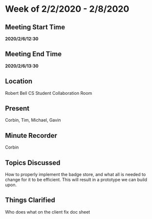 # Week of 2/2/2020 - 2/8/2020

## Meeting Start Time

**2020/2/6/12:30**

## Meeting End Time

**2020/2/6/13:30**

## Location

Robert Bell CS Student Collaboration Room

## Present

Corbin, Tim, Michael, Gavin

## Minute Recorder

Corbin

## Topics Discussed

How to properly implement the badge store, and what all is needed to change for it to be efficient. This will result in a prototype we can build upon.

## Things Clarified

Who does what on the client fix doc sheet
